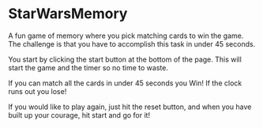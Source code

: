 # StarWarsMemory

A fun game of memory where you pick matching cards to win the game.
The challenge is that you have to accomplish this task in under 45 seconds.

You start by clicking the start button at the bottom of the page.
This will start the game and the timer so no time to waste.

If you can match all the cards in under 45 seconds you Win!
If the clock runs out you lose!

If you would like to play again, just hit the reset button,
and when you have built up your courage, hit start and go for it!
